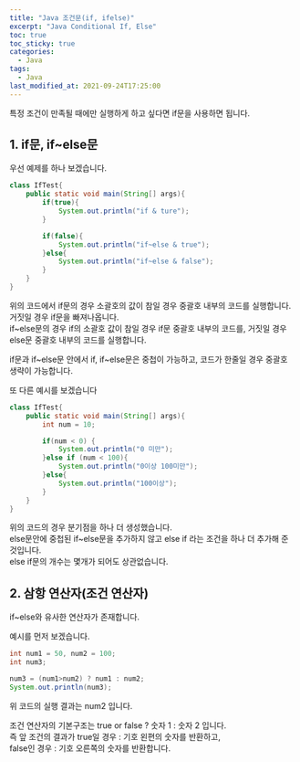 ```yaml
---
title: "Java 조건문(if, ifelse)"
excerpt: "Java Conditional If, Else"
toc: true
toc_sticky: true
categories:
  - Java
tags:
  - Java
last_modified_at: 2021-09-24T17:25:00
---
```


특정 조건이 만족될 때에만 실행하게 하고 싶다면 if문을 사용하면 됩니다.

## 1. if문, if~else문

우선 예제를 하나 보겠습니다.

```java
class IfTest{
    public static void main(String[] args){
        if(true){
            System.out.println("if & ture");
        }

        if(false){
            System.out.println("if~else & true");
        }else{
            System.out.println("if~else & false");
        }
    }
}
```

위의 코드에서 if문의 경우 소괄호의 값이 참일 경우 중괄호 내부의 코드를 실행합니다. 거짓일 경우 if문을 빠져나옵니다.<br/>
if~else문의 경우 if의 소괄호 값이 참일 경우 if문 중괄호 내부의 코드를, 거짓일 경우 else문 중괄호 내부의 코드를 실행합니다.<br/>

if문과 if~else문 안에서 if, if~else문은 중첩이 가능하고, 코드가 한줄일 경우 중괄호 생략이 가능합니다.<br/>

또 다른 예시를 보겠습니다<br/>

```java
class IfTest{
    public static void main(String[] args){
        int num = 10;

        if(num < 0) {
            System.out.println("0 미만");
        }else if (num < 100){
            System.out.println("0이상 100미만");
        }else{
            System.out.println("100이상");
        }
    }
}
```

위의 코드의 경우 분기점을 하나 더 생성했습니다.<br/>
else문안에 중첩된 if~else문을 추가하지 않고 else if 라는 조건을 하나 더 추가해 준 것입니다.<br/>
else if문의 개수는 몇개가 되어도 상관없습니다.<br/>

## 2. 삼항 연산자(조건 연산자)

if~else와 유사한 연산자가 존재합니다.<br/>

예시를 먼저 보겠습니다.

```java
int num1 = 50, num2 = 100;
int num3;

num3 = (num1>num2) ? num1 : num2;
System.out.println(num3);

```

위 코드의 실행 결과는 num2 입니다.<br/>

조건 연산자의 기본구조는 true or false ? 숫자 1 : 숫자 2 입니다. <br/>
즉 앞 조건의 결과가 true일 경우 : 기호 왼편의 숫자를 반환하고,<br/>
false인 경우 : 기호 오른쪽의 숫자를 반환합니다.<br/>
